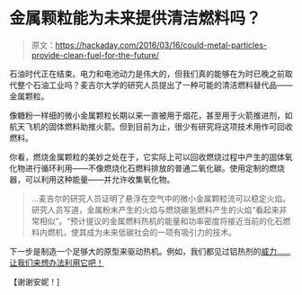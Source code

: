 # 金属颗粒能为未来提供清洁燃料吗？

> 原文：<https://hackaday.com/2016/03/16/could-metal-particles-provide-clean-fuel-for-the-future/>

石油时代正在结束。电力和电池动力是伟大的，但我们真的能够在为时已晚之前取代整个石油工业吗？麦吉尔大学的研究人员提出了一种可能的清洁燃料替代品——金属颗粒。

像糖粉一样细的微小金属颗粒长期以来一直被用于烟花，甚至用于火箭推进剂，如航天飞机的固体燃料助推火箭。但到目前为止，很少有研究将这项技术用作可回收燃料。

你看，燃烧金属颗粒的美妙之处在于，它实际上可以回收燃烧过程中产生的固体氧化物进行循环利用——不像燃烧化石燃料排放的普通二氧化碳。使用定制的燃烧器，可以利用这种能量——并允许收集氧化物。

> …麦吉尔的研究人员证明了悬浮在空气中的微小金属颗粒流可以稳定火焰。研究人员写道，金属粉末产生的火焰与燃烧碳氢燃料产生的火焰“看起来非常相似”。“预计提议的金属燃料热机的能量和功率密度将接近当前的化石燃料内燃机，使其成为未来低碳社会的一项有吸引力的技术。

下一步是制造一个足够大的原型来驱动热机。例如，我们都见过铝热剂的[威力……让我们来想办法利用它吧！](http://hackaday.com/2013/05/23/laptop-vs-thermite-slow-motion-destruction/)

【谢谢安妮！]
